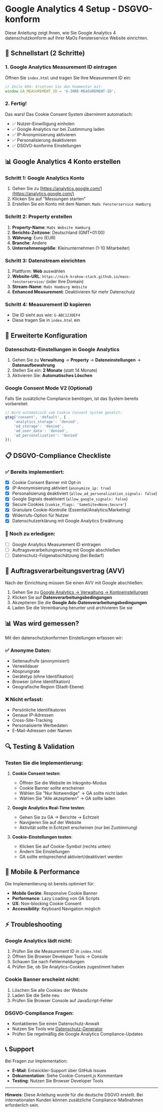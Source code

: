 # Google Analytics 4 Setup - DSGVO-konform

Diese Anleitung zeigt Ihnen, wie Sie Google Analytics 4 datenschutzkonform auf Ihrer MaOs Fensterservice Website einrichten.

## 🚀 Schnellstart (2 Schritte)

### 1. Google Analytics Measurement ID eintragen
Öffnen Sie `index.html` und tragen Sie Ihre Measurement ID ein:
```javascript
// Zeile 604: Ersetzen Sie den Kommentar mit:
window.GA_MEASUREMENT_ID = 'G-IHRE-MEASUREMENT-ID';
```

### 2. Fertig!
Das wars! Das Cookie Consent System übernimmt automatisch:
- ✅ Nutzer-Einwilligung einholen
- ✅ Google Analytics nur bei Zustimmung laden
- ✅ IP-Anonymisierung aktivieren
- ✅ Personalisierung deaktivieren
- ✅ DSGVO-konforme Einstellungen

## 📊 Google Analytics 4 Konto erstellen

### Schritt 1: Google Analytics Konto
1. Gehen Sie zu [https://analytics.google.com/](https://analytics.google.com/)
2. Klicken Sie auf "Messungen starten"
3. Erstellen Sie ein Konto mit dem Namen: `MaOs Fensterservice Hamburg`

### Schritt 2: Property erstellen
1. **Property-Name**: `MaOs Website Hamburg`
2. **Berichts-Zeitzone**: Deutschland (GMT+01:00)
3. **Währung**: Euro (EUR)
4. **Branche**: Andere
5. **Unternehmensgröße**: Kleinunternehmen (1-10 Mitarbeiter)

### Schritt 3: Datenstream einrichten
1. Plattform: **Web** auswählen
2. **Website-URL**: `https://nick-krakow-stack.github.io/maos-fensterservice/` (oder Ihre Domain)
3. **Stream-Name**: `MaOs Hamburg Website`
4. **Enhanced Measurement**: Deaktivieren für mehr Datenschutz

### Schritt 4: Measurement ID kopieren
- Die ID sieht aus wie: `G-ABC123DEF4`
- Diese tragen Sie in `index.html` ein

## 🔧 Erweiterte Konfiguration

### Datenschutz-Einstellungen in Google Analytics
1. Gehen Sie zu **Verwaltung** → **Property** → **Dateneinstellungen** → **Datenaufbewahrung**
2. Stellen Sie ein: **2 Monate** (statt 14 Monate)
3. Aktivieren Sie: **Automatisches Löschen**

### Google Consent Mode V2 (Optional)
Falls Sie zusätzliche Compliance benötigen, ist das System bereits vorbereitet:

```javascript
// Wird automatisch vom Cookie Consent System gesetzt:
gtag('consent', 'default', {
    'analytics_storage': 'denied',
    'ad_storage': 'denied',
    'ad_user_data': 'denied',
    'ad_personalization': 'denied'
});
```

## 📋 DSGVO-Compliance Checkliste

### ✅ Bereits implementiert:
- [x] Cookie Consent Banner mit Opt-in
- [x] IP-Anonymisierung aktiviert (`anonymize_ip: true`)
- [x] Personalisierung deaktiviert (`allow_ad_personalization_signals: false`)
- [x] Google Signals deaktiviert (`allow_google_signals: false`)
- [x] Secure Cookies (`cookie_flags: 'SameSite=None;Secure'`)
- [x] Granulare Cookie-Kontrolle (Essential/Analytics/Marketing)
- [x] Widerrufs-Option für Nutzer
- [x] Datenschutzerklärung mit Google Analytics Erwähnung

### 🔄 Noch zu erledigen:
- [ ] Google Analytics Measurement ID eintragen
- [ ] Auftragsverarbeitungsvertrag mit Google abschließen
- [ ] Datenschutz-Folgenabschätzung (bei Bedarf)

## 🎯 Auftragsverarbeitungsvertrag (AVV)

Nach der Einrichtung müssen Sie einen AVV mit Google abschließen:

1. Gehen Sie zu [Google Analytics → Verwaltung → Kontoeinstellungen](https://analytics.google.com/)
2. Klicken Sie auf **Datenverarbeitungsbedingungen**
3. Akzeptieren Sie die **Google Ads-Datenverarbeitungsbedingungen**
4. Laden Sie die Vereinbarung herunter und archivieren Sie sie

## 📊 Was wird gemessen?

Mit den datenschutzkonformen Einstellungen erfassen wir:

### ✅ Anonyme Daten:
- Seitenaufrufe (anonymisiert)
- Verweildauer
- Absprungrate
- Gerätetyp (ohne Identifikation)
- Browser (ohne Identifikation)
- Geografische Region (Stadt-Ebene)

### ❌ Nicht erfasst:
- Persönliche Identifikatoren
- Genaue IP-Adressen
- Cross-Site-Tracking
- Personalisierte Werbedaten
- E-Mail-Adressen oder Namen

## 🔍 Testing & Validation

### Testen Sie die Implementierung:

1. **Cookie Consent testen**:
   - Öffnen Sie die Website im Inkognito-Modus
   - Cookie Banner sollte erscheinen
   - Wählen Sie "Nur Notwendige" → GA sollte nicht laden
   - Wählen Sie "Alle akzeptieren" → GA sollte laden

2. **Google Analytics Real-Time testen**:
   - Gehen Sie zu GA → Berichte → Echtzeit
   - Navigieren Sie auf der Website
   - Aktivität sollte in Echtzeit erscheinen (nur bei Zustimmung)

3. **Cookie-Einstellungen testen**:
   - Klicken Sie auf Cookie-Symbol (rechts unten)
   - Ändern Sie Einstellungen
   - GA sollte entsprechend aktiviert/deaktiviert werden

## 📱 Mobile & Performance

Die Implementierung ist bereits optimiert für:
- **Mobile Geräte**: Responsive Cookie Banner
- **Performance**: Lazy Loading von GA Scripts
- **UX**: Non-blocking Cookie Consent
- **Accessibility**: Keyboard Navigation möglich

## ⚡ Troubleshooting

### Google Analytics lädt nicht:
1. Prüfen Sie die Measurement ID in `index.html`
2. Öffnen Sie Browser Developer Tools → Console
3. Schauen Sie nach Fehlermeldungen
4. Prüfen Sie, ob Sie Analytics-Cookies zugestimmt haben

### Cookie Banner erscheint nicht:
1. Löschen Sie alle Cookies der Website
2. Laden Sie die Seite neu
3. Prüfen Sie Browser Console auf JavaScript-Fehler

### DSGVO-Compliance Fragen:
- Kontaktieren Sie einen Datenschutz-Anwalt
- Nutzen Sie Tools wie [Datenschutz-Generator](https://www.e-recht24.de/)
- Prüfen Sie regelmäßig die Google Analytics Compliance-Updates

## 📞 Support

Bei Fragen zur Implementation:
- **E-Mail**: Entwickler-Support über GitHub Issues
- **Dokumentation**: Siehe Cookie-Consent.js Kommentare
- **Testing**: Nutzen Sie Browser Developer Tools

---

**Hinweis**: Diese Anleitung wurde für die deutsche DSGVO erstellt. Bei internationalen Kunden können zusätzliche Compliance-Maßnahmen erforderlich sein.